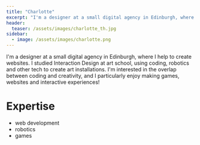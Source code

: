 ```yaml
---
title: "Charlotte"
excerpt: "I'm a designer at a small digital agency in Edinburgh, where I help to create websites."
header:  
  teaser: /assets/images/charlotte_th.jpg
sidebar:
  - image: /assets/images/charlotte.png
---
```

I'm a designer at a small digital agency in Edinburgh, where I help to create websites. I studied Interaction Design at art school, using coding, robotics and other tech to create art installations. I'm interested in the overlap between coding and creativity, and I particularly enjoy making games, websites and interactive experiences!



# Expertise

* web development
* robotics
* games
